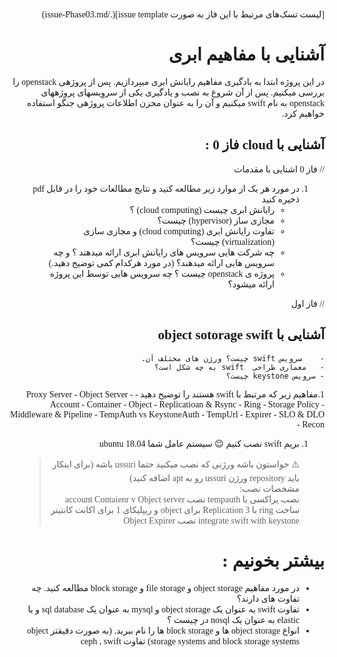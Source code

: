 <!DOCTYPE html>
<html lang="en">
<head>
    <meta charset="UTF-8">
    <meta http-equiv="X-UA-Compatible" content="IE=edge">
    <meta name="viewport" content="width=device-width, initial-scale=1.0">
    <title>Phase03-Swift.md</title>
    <style>
        @font-face {
            font-family: Shabnam;
            src: url('https://cdn.fontcdn.ir/Font/Persian/Shabnam/Shabnam.eot');
            src: url('https://cdn.fontcdn.ir/Font/Persian/Shabnam/Shabnam.eot?#iefix') format('embedded-opentype'),
                url('https://cdn.fontcdn.ir/Font/Persian/Shabnam/Shabnam.woff2') format('woff2'),
                url('https://cdn.fontcdn.ir/Font/Persian/Shabnam/Shabnam.woff') format('woff'),
                url('https://cdn.fontcdn.ir/Font/Persian/Shabnam/Shabnam.ttf') format('truetype');
               font-weight: normal;
        }
        body{
            text-align: right;
            direction: rtl;
            font-family: Shabnam;
            }
    </style>
</head>
<body>
    <div>
[لیست تسک‌های مرتبط با این فاز به صورت issue template](./issue-Phase03.md)

#  آشنایی با مفاهیم ابری
در این پروژه ابتدا به یادگیری مفاهیم رایانش ابری میپردازیم. پس از پروژهی openstack را بررسی میکنیم.
پس از آن شروع به نصب و یادگیری یکی از سروِیسهای پروژههای openstack به نام swift میکنیم و آن را به عنوان مخزن اطلاعات پروژهی جنگو استفاده خواهیم کرد.

##  آشنایی با cloud  فاز 0        :

// فاز 0 اشنایی با مقدمات
1. در مورد هر یک از موارد زیر مطالعه کنید و نتایج مطالعات خود را در قابل  pdf ذخیره کنید:memo:
    -   رایانش ابری چیست (cloud computing) ؟ 
    -   مجازی ساز (hypervisor) چیست؟
    -   تفاوت رایانش ابری (cloud computing) و مجازی سازی (virtualization) چیست؟
    - چه شرکت هایی سرویس های رایانش ابری ارائه میدهند ؟ و چه سرویس هایی ارائه میدهند؟ (در مورد هرکدام کمی توضیح دهید.)
    -   پروژه ی openstack چیست ؟ چه سرویس هایی توسط این پروژه ارائه میشود؟
    
// فاز اول
## آشنایی با object sotorage swift
    -    سرویس swift چیست؟ ورژن های مختلف آن.
    -   معماری طراحی  swift به چه شکل است؟
    - سرویس keystone چیست؟

1.مفاهیم زیر که مرتبط با swift هستند را توضیح دهید
    - Proxy Server
    - Object Server
    - Account
    - Container
    - Object
    - Replicatioan & Rsync
    - Ring
    - Storage Policy
    - Middleware & Pipeline
    - TempAuth vs KeystoneAuth
    - TempUrl
    - Expirer
    - SLO & DLO
    - Recon
 
1. بریم swift نصب کنیم :wink:
    سیستم عامل شما ubuntu 18.04 
    > :warning: حواستون باشه ورژنی که نصب میکنید حتما ussuri باشه (برای اینکار باید repository ورژن ussuri رو به apt اضافه کنید)    
    مشخصات نصب:  
    نصب پراکسی با tempauth
    نصب account Contaienr v Object server
    ساخت ring با  Replication 3 برای object و ریپلیکای 1 برای اکانت کانتینر
    integrate swift with keystone
    نصب Object Expirer
    
# بیشتر بخونیم :
  - در مورد مفاهیم object storage و file storage  و block storage  مطالعه کنید. چه تفاوت های دارند؟
  - تفاوت swift  به عنوان یک  object storage   و mysql  به عنوان یک sql database و یا elastic به عنوان یک nosql در چیست ؟
  - انواع object storage  ها و block storage ها را نام ببرید. (به صورت دقیقتر  object storage systems and block storage systems)
    تفاوت ceph , swift
</div>
</body>
</html>
